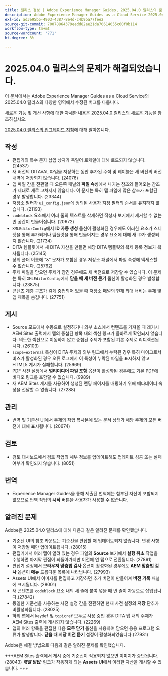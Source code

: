 ```yaml
---
title: 릴리스 정보 | Adobe Experience Manager Guides, 2025.04.0 릴리스의 문제가 해결되었습니다.
description: Adobe Experience Manager Guides as a Cloud Service 2025.04.0 릴리스의 버그 수정에 대해 알아봅니다.
exl-id: ad3e95b5-4903-4387-8e4d-c4b9ba77fee2
source-git-commit: 70078864379eedd82ae21da70614055c60f0b114
workflow-type: tm+mt
source-wordcount: '771'
ht-degree: 3%

---
```


# 2025.04.0 릴리스의 문제가 해결되었습니다.

이 문서에서는 Adobe Experience Manager Guides as a Cloud Service의 2025.04.0 릴리스의 다양한 영역에서 수정된 버그를 다룹니다.

새로운 기능 및 개선 사항에 대한 자세한 내용은 [2025.04.0 릴리스의 새로운 기능](whats-new-2025-04-0.md)을 참조하십시오.

[2025.04.0 릴리스의 업그레이드 지침](upgrade-instructions-2025-04-0.md)에 대해 알아봅니다.

## 작성

- 편집기의 특수 문자 삽입 상자가 독일어 로케일에 대해 로드되지 않습니다. (24537)
- 새 버전의 DITAVAL 파일을 저장하는 동안 추가된 주석 및 레이블은 새 버전의 버전 내역에 저장되지 않습니다. (24076)
- 맵 파일 간을 전환할 때 오른쪽 패널의 **파일 속성**&#x200B;에서 나가는 참조와 들어오는 참조가 제대로 새로 고쳐지지 않습니다. 이 문제는 특히 맵 파일에 많은 참조가 포함된 경우 발생합니다. (23344)
- 저장소 필터가 `ui_config.json`에 정의된 사용자 지정 필터의 순서를 유지하지 않습니다. (21193)
- `codeblock` 요소에서 여러 줄의 텍스트를 삭제하면 작성자 보기에서 제거할 수 없는 빈 공간이 만들어집니다. (20672)
- `XMLEditorConfig`에서 **ID 자동 생성** 옵션이 활성화된 경우에도 이러한 요소가 스니펫을 통해 추가되거나 템플릿을 통해 만들어지는 경우 요소에 대해 새 ID가 생성되지 않습니다. (21734)
- DITA 템플릿에서 새 DITA 자산을 만들면 해당 DITA 템플릿의 복제 등록 정보가 복사됩니다. (25145)
- 상위 폴더 이름에 &quot;&amp;&quot; 문자가 포함된 경우 저장소 패널에서 파일 속성에 액세스할 수 없습니다. (25762)
- 주제 파일을 닫으면 주제가 잠긴 경우에도 새 버전으로 저장할 수 있습니다. 이 문제는 특히 `XMLEditorConfig`에서 **닫을 때 새 버전 묻기** 옵션이 활성화된 경우 발생합니다. (23875)
- 콘텐츠 계층 구조가 깊게 중첩되어 있을 때 저장소 패널의 현재 최대 너비는 주제 및 맵 제목을 숨깁니다. (27751)

## 게시

- Source 모드에서 수동으로 설정하거나 외부 소스에서 컨텐츠를 가져올 때 레거시 AEM Sites 출력에서 맵의 중첩된 항목 내의 섹션 링크가 올바르게 확인되지 않습니다. 의도한 섹션으로 이동하지 않고 중첩된 주제가 포함된 기본 주제로 리디렉션됩니다. (26103)
- `scope=external` 특성이 DITA 주제의 외부 링크에서 누락된 경우 특히 마이크로서비스가 활성화된 경우 오류 로그에서 이 특성이 누락된 파일을 표시하지 않고 HTML5 게시가 실패합니다. (25969)
- PDF 사전 설정에서 **멀티미디어 파일 포함** 옵션이 활성화된 경우에도 기본 PDF에 비디오 링크를 포함할 수 없습니다. (9989)
- 새 AEM Sites 게시를 사용하여 생성된 랜딩 페이지를 매핑하기 위해 메타데이터 속성을 전달할 수 없습니다. (27288)

## 관리

- 번역 및 기준선 UI에서 주제의 작업 복사본에 있는 문서 상태가 해당 주제의 모든 버전에 대해 표시됩니다. (20674)


## 검토

- 검토 대시보드에서 검토 작업의 세부 정보를 업데이트해도 업데이트 성공 또는 실패 여부가 확인되지 않습니다. (8051)

## 번역

- Experience Manager Guides을 통해 제출된 번역에는 첨부된 자산이 포함되지 않으므로 번역 작업의 **시작** 버튼을 사용자가 사용할 수 없습니다.

## 알려진 문제

Adobe은 2025.04.0 릴리스에 대해 다음과 같은 알려진 문제를 확인했습니다.

- 기준선 UI의 참조 카운트는 기준선을 편집할 때 업데이트되지 않습니다. 변경 사항이 저장될 때만 업데이트됩니다. (28015)
- 편집기에서 여러 탭이 열려 있는 경우 파일의 **Source** 보기에서 **실행 취소** 작업을 수행하면 마지막 편집이 되돌아가지만 이전에 연 탭으로 전환됩니다. (27891)
- 편집기 설정에서 **브라우저 맞춤법 검사** 옵션이 활성화된 경우에도 **AEM 맞춤법 검사** 옵션이 **메뉴** 드롭다운 목록에 나타납니다. (27993)
- Assets UI에서 이미지를 편집하고 저장하면 추가 버전이 만들어져 **버전 기록** 패널에 표시됩니다. (28001)
- 새 콘텐츠를 `codeblock` 요소 내의 새 줄에 붙여 넣을 때 빈 줄이 자동으로 삽입됩니다.(27842)
- 동일한 기준선을 사용하는 사전 설정 간을 전환하면 현재 사전 설정의 **저장** 단추가 비활성화됩니다. (28025)
- 하위 맵에서 `keydef` 및 `topicref` 모두로 사용 중인 경우 DITA 맵 내의 주제가 AEM Sites 출력에 게시되지 않습니다. (22269)
- 맵의 여러 항목을 편집한 다음 **모두 닫기** 옵션을 사용하여 닫으면 응용 프로그램 오류가 발생합니다. **닫을 때 저장 버전 묻기** 설정이 활성화되었습니다.(27931)

Adobe은 해결 방법으로 다음과 같은 알려진 문제를 확인했습니다.

+++AEM Sites 출력에서 게시 중에 기준선이 적용되지 않으면 이미지가 중단됩니다. (28043)
***해결 방법:*** 링크가 작동하게 되는 **Assets UI**&#x200B;에서 이러한 자산을 게시할 수 있습니다.
+++
